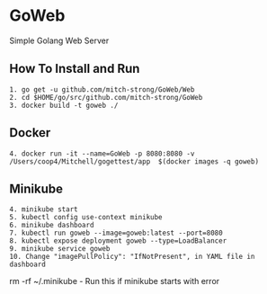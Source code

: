 # GoWeb
Simple Golang Web Server

## How To Install and Run
```
1. go get -u github.com/mitch-strong/GoWeb/Web
2. cd $HOME/go/src/github.com/mitch-strong/GoWeb
3. docker build -t goweb ./
```
## Docker 
```
4. docker run -it --name=GoWeb -p 8080:8080 -v /Users/coop4/Mitchell/gogettest/app  $(docker images -q goweb)
```
## Minikube
```
4. minikube start
5. kubectl config use-context minikube
6. minikube dashboard
7. kubectl run goweb --image=goweb:latest --port=8080 
8. kubectl expose deployment goweb --type=LoadBalancer
9. minikube service goweb
10. Change "imagePullPolicy": "IfNotPresent", in YAML file in dashboard
```
rm -rf ~/.minikube  - Run this if minikube starts with error